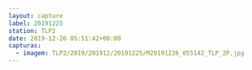 ```yaml
---
layout: capture
label: 20191225
station: TLP2
date: 2019-12-26 05:51:42+00:00
capturas:
  - imagem: TLP2/2019/201912/20191225/M20191226_055142_TLP_2P.jpg
---
```

